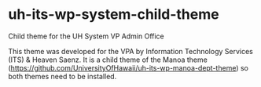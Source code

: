 # uh-its-wp-system-child-theme
Child theme for the UH System VP Admin Office


This theme was developed for the VPA by Information Technology Services (ITS) & Heaven Saenz. It is a child theme of the Manoa theme (https://github.com/UniversityOfHawaii/uh-its-wp-manoa-dept-theme) so both themes need to be installed.
